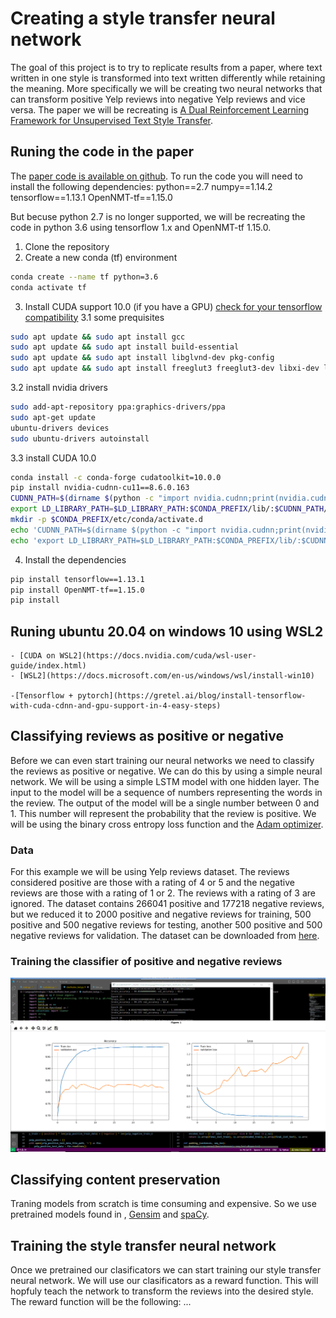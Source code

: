 # Creating a style transfer neural network

The goal of this project is to try to replicate results from a paper, where text written in one style is transformed into text written differently while retaining the meaning. More specifically we will be creating two neural networks that can transform positive Yelp reviews into negative Yelp reviews and vice versa. The paper we will be recreating is [A Dual Reinforcement Learning Framework for Unsupervised Text Style Transfer](https://arxiv.org/pdf/1905.10060.pdf).


## Runing the code in the paper

The [paper code is available on github](https://github.com/luofuli/DualRL). To run the code you will need to install the following dependencies:
python==2.7
numpy==1.14.2
tensorflow==1.13.1
OpenNMT-tf==1.15.0

But becuse python 2.7 is no longer supported, we will be recreating the code in python 3.6 using tensorflow 1.x and OpenNMT-tf 1.15.0.

1. Clone the repository
2. Create a new conda (tf) environment
```bash
conda create --name tf python=3.6
conda activate tf
```
3. Install CUDA support 10.0 (if you have a GPU) [check for your tensorflow compatibility](https://www.tensorflow.org/install/source_windows#tested_build_configurations)
3.1 some prequisites
```bash
sudo apt update && sudo apt install gcc
sudo apt update && sudo apt install build-essential
sudo apt update && sudo apt install libglvnd-dev pkg-config
sudo apt update && sudo apt install freeglut3 freeglut3-dev libxi-dev libxmu-dev
```
3.2 install nvidia drivers
```bash
sudo add-apt-repository ppa:graphics-drivers/ppa
sudo apt-get update
ubuntu-drivers devices
sudo ubuntu-drivers autoinstall
```
3.3 install CUDA 10.0
```bash
conda install -c conda-forge cudatoolkit=10.0.0
pip install nvidia-cudnn-cu11==8.6.0.163
CUDNN_PATH=$(dirname $(python -c "import nvidia.cudnn;print(nvidia.cudnn.__file__)"))
export LD_LIBRARY_PATH=$LD_LIBRARY_PATH:$CONDA_PREFIX/lib/:$CUDNN_PATH/lib
mkdir -p $CONDA_PREFIX/etc/conda/activate.d
echo 'CUDNN_PATH=$(dirname $(python -c "import nvidia.cudnn;print(nvidia.cudnn.__file__)"))' >> $CONDA_PREFIX/etc/conda/activate.d/env_vars.sh
echo 'export LD_LIBRARY_PATH=$LD_LIBRARY_PATH:$CONDA_PREFIX/lib/:$CUDNN_PATH/lib' >> $CONDA_PREFIX/etc/conda/activate.d/env_vars.sh
```
4. Install the dependencies
```bash
pip install tensorflow==1.13.1
pip install OpenNMT-tf==1.15.0
pip install 
```

## Runing ubuntu 20.04 on windows 10 using WSL2
    - [CUDA on WSL2](https://docs.nvidia.com/cuda/wsl-user-guide/index.html)
    - [WSL2](https://docs.microsoft.com/en-us/windows/wsl/install-win10)

    -[Tensorflow + pytorch](https://gretel.ai/blog/install-tensorflow-with-cuda-cdnn-and-gpu-support-in-4-easy-steps)

## Classifying reviews as positive or negative

Before we can even start training our neural networks we need to classify the reviews as positive or negative. We can do this by using a simple neural network. We will be using a simple LSTM model with one hidden layer. The input to the model will be a sequence of numbers representing the words in the review. The output of the model will be a single number between 0 and 1. This number will represent the probability that the review is positive. We will be using the binary cross entropy loss function and the [Adam optimizer](https://arxiv.org/pdf/1412.6980.pdf).

### Data

For this example we will be using Yelp reviews dataset. The reviews considered positive are those with a rating of 4 or 5 and the negative reviews are those with a rating of 1 or 2. The reviews with a rating of 3 are ignored. The dataset contains 266041 positive and 177218 negative reviews, but we reduced it to 2000 positive and negative reviews for training, 500 positive and 500 negative reviews for testing, another 500 positive and 500 negative reviews for validation. The dataset can be downloaded from [here](https://www.kaggle.com/yelp-dataset/yelp-dataset).

### Training the classifier of positive and negative reviews

![clasificator training](./traning_my_casificator.png)

## Classifying content preservation

 Traning models from scratch is time consuming and expensive. So we use pretrained models found in , [Gensim](https://radimrehurek.com/gensim/) and [spaCy](https://spacy.io/).



## Training the style transfer neural network

Once we pretrained our clasificators we can start training our style transfer neural network. We will use our clasificators as a reward function. This will hopfuly teach the network to transform the reviews into the desired style. The reward function will be the following: ...



